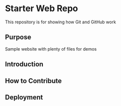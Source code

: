 # Starter Web Repo

This repository is for showing how Git and GitHub work

## Purpose

Sample website with plenty of files for demos
## Introduction
## How to Contribute
## Deployment